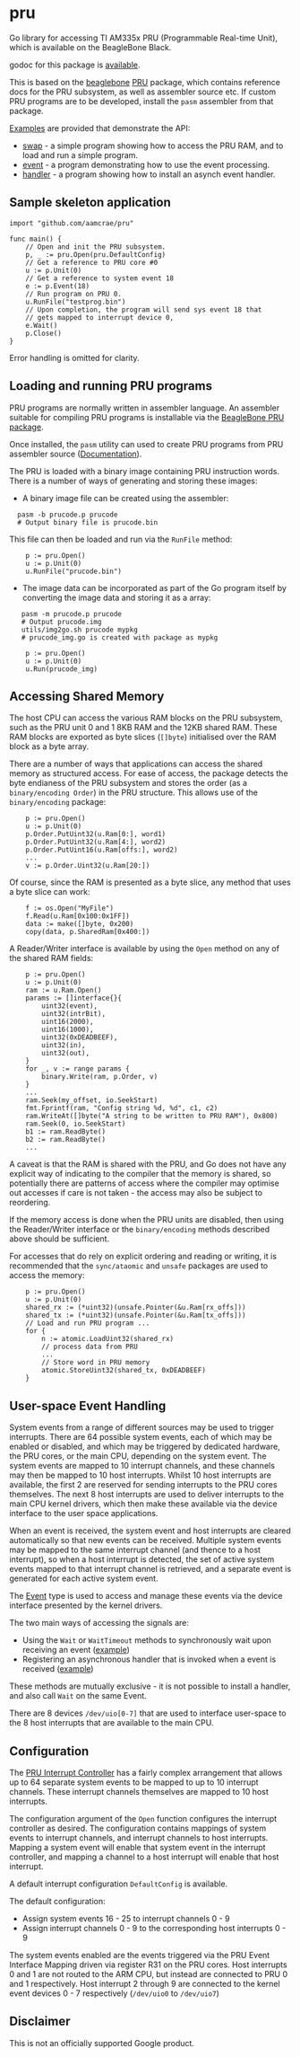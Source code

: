# pru
Go library for accessing TI AM335x PRU (Programmable Real-time Unit), which is
available on the BeagleBone Black.

godoc for this package is [available](https://godoc.org/github.com/aamcrae/pru).

This is based on the [beaglebone](https://beagleboard.org/black) [PRU](https://github.com/beagleboard/am335x_pru_package)
package, which contains reference docs for the PRU subsystem, as well as assembler source etc.
If custom PRU programs are to be developed, install the ```pasm``` assembler from that package.

[Examples](https://github.com/aamcrae/pru/tree/main/examples) are provided that demonstrate
the API:
 - [swap](https://github.com/aamcrae/pru/tree/main/examples/swap) - a simple program showing how to access
the PRU RAM, and to load and run a simple program.
 - [event](https://github.com/aamcrae/pru/tree/main/examples/event) - a program demonstrating how to use the event processing.
 - [handler](https://github.com/aamcrae/pru/tree/main/examples/handler) - a program showing how to install an asynch event handler.

## Sample skeleton application

```
import "github.com/aamcrae/pru"

func main() {
	// Open and init the PRU subsystem.
	p, _ := pru.Open(pru.DefaultConfig)
	// Get a reference to PRU core #0
	u := p.Unit(0)
	// Get a reference to system event 18
	e := p.Event(18)
	// Run program on PRU 0.
	u.RunFile("testprog.bin")
	// Upon completion, the program will send sys event 18 that
	// gets mapped to interrupt device 0, 
	e.Wait()
	p.Close()
}
```

Error handling is omitted for clarity.

## Loading and running PRU programs

PRU programs are normally written in assembler language. An assembler suitable for
compiling PRU programs is installable via the [BeagleBone PRU package](https://github.com/beagleboard/am335x_pru_package).

Once installed, the ```pasm``` utility can used to create PRU programs from PRU assembler source ([Documentation](https://github.com/beagleboard/am335x_pru_package/blob/master/am335xPruReferenceGuide.pdf)).

The PRU is loaded with a binary image containing PRU instruction words.
There is a number of ways of generating and storing these images:
 - A binary image file can be created using the assembler:
```
  pasm -b prucode.p prucode
  # Output binary file is prucode.bin
```
This file can then be loaded and run via the ```RunFile``` method:
```
	p := pru.Open()
	u := p.Unit(0)
	u.RunFile("prucode.bin")
```
 - The image data can be incorporated as part of the Go program itself by converting the
image data and storing it as a array:
```
   pasm -m prucode.p prucode
   # Output prucode.img
   utils/img2go.sh prucode mypkg
   # prucode_img.go is created with package as mypkg
```
```
	p := pru.Open()
	u := p.Unit(0)
	u.Run(prucode_img)
```
## Accessing Shared Memory

The host CPU can access the various RAM blocks on the PRU subsystem, such as the PRU unit 0 and 1 8KB RAM
and the 12KB shared RAM. These RAM blocks are exported as byte slices (```[]byte```) initialised over the
RAM block as a byte array.

There are a number of ways that applications can access the shared memory as structured access.
For ease of access, the package detects the byte endianess of the PRU subsystem and stores
the order (as a ```binary/encoding Order```) in the PRU structure. This allows use of the ```binary/encoding```
package:

```
	p := pru.Open()
	u := p.Unit(0)
	p.Order.PutUint32(u.Ram[0:], word1)
	p.Order.PutUint32(u.Ram[4:], word2)
	p.Order.PutUint16(u.Ram[offs:], word2)
	...
	v := p.Order.Uint32(u.Ram[20:])
```

Of course, since the RAM is presented as a byte slice, any method that
uses a byte slice can work:

```
	f := os.Open("MyFile")
	f.Read(u.Ram[0x100:0x1FF])
	data := make([]byte, 0x200)
	copy(data, p.SharedRam[0x400:])
```

A Reader/Writer interface is available by using the ```Open``` method on any of the shared RAM fields:

```
	p := pru.Open()
	u := p.Unit(0)
	ram := u.Ram.Open()
	params := []interface{}{
		uint32(event),
		uint32(intrBit),
		uint16(2000),
		uint16(1000),
		uint32(0xDEADBEEF),
		uint32(in),
		uint32(out),
	}
	for _, v := range params {
		binary.Write(ram, p.Order, v)
	}
	...
	ram.Seek(my_offset, io.SeekStart)
	fmt.Fprintf(ram, "Config string %d, %d", c1, c2)
	ram.WriteAt([]byte("A string to be written to PRU RAM"), 0x800)
	ram.Seek(0, io.SeekStart)
	b1 := ram.ReadByte()
	b2 := ram.ReadByte()
	...
```

A caveat is that the RAM is shared with the PRU, and Go does not have any explicit way
of indicating to the compiler that the memory is shared, so potentially there are patterns
of access where the compiler may optimise out accesses if care is not taken - the access may also
be subject to reordering.

If the memory access is done when the PRU units are disabled, then using the Reader/Writer interface or the
```binary/encoding``` methods described above should be sufficient.

For accesses that do rely on explicit ordering and reading or writing, it is recommended that the ```sync/ataomic```
and ```unsafe``` packages are used to access the memory:

```
	p := pru.Open()
	u := p.Unit(0)
	shared_rx := (*uint32)(unsafe.Pointer(&u.Ram[rx_offs]))
	shared_tx := (*uint32)(unsafe.Pointer(&u.Ram[tx_offs]))
	// Load and run PRU program ...
	for {
		n := atomic.LoadUint32(shared_rx)
		// process data from PRU
		...
		// Store word in PRU memory
		atomic.StoreUint32(shared_tx, 0xDEADBEEF)
	}
```

## User-space Event Handling

System events from a range of different sources may be used to trigger
interrupts. There are 64 possible system events, each of which may be enabled or disabled, and
which may be triggered by dedicated hardware, the PRU cores, or the main CPU, depending on the system event.
The system events are mapped to 10 interrupt channels, and these channels may then be mapped to
10 host interrupts.
Whilst 10 host interrupts are available, the first 2 are reserved for sending interrupts to the PRU cores
themselves. The next 8 host interrupts are used to deliver interrupts to the main CPU kernel drivers,
which then make these available via the device interface to the user space applications.

When an event is received, the system event and host interrupts are cleared automatically so that
new events can be received. Multiple system events may be mapped to the same interrupt channel (and thence
to a host interrupt), so when a host interrupt is detected, the set of active system events mapped to that
interrupt channel is retrieved, and a separate event is generated for each active system event.

The [Event](https://pkg.go.dev/github.com/aamcrae/pru#Event)
type is used to access and manage these events via the device interface presented by the kernel drivers.

The two main ways of accessing the signals are:
 - Using the ```Wait``` or ```WaitTimeout``` methods to synchronously
wait upon receiving an event ([example](https://github.com/aamcrae/pru/blob/main/examples/event/event.go))
 - Registering an asynchronous handler that is invoked when a event is received ([example](https://github.com/aamcrae/pru/blob/main/examples/handler/handler.go))

These methods are mutually exclusive - it is not possible to install a handler, and also call ```Wait```
on the same Event.

There are 8 devices ```/dev/uio[0-7]``` that are used to interface user-space to the 8 host interrupts that
are available to the main CPU.

## Configuration

The [PRU Interrupt Controller](https://elinux.org/PRUSSv2_Interrupt_Controller) has a
fairly complex arrangement that allows up to 64 separate system events to be mapped to
up to 10 interrupt channels. These interrupt channels themselves are mapped to
10 host interrupts.

The configuration argument of the ```Open``` function configures the interrupt controller
as desired. The configuration contains mappings of system events to interrupt channels, and
interrupt channels to host interrupts. Mapping a system event will enable that system event
in the interrupt controller, and mapping a channel to a host interrupt will enable that
host interrupt.

A default interrupt configuration ```DefaultConfig``` is available.

The default configuration:
 - Assign system events 16 - 25 to interrupt channels 0 - 9
 - Assign interrupt channels 0 - 9 to the corresponding host interrupts 0 - 9

The system events enabled are the events triggered via the PRU Event Interface Mapping
driven via register R31 on the PRU cores.
Host interrupts 0 and 1 are not routed to the ARM CPU, but instead are connected to PRU 0 and 1 respectively.
Host interrupt 2 through 9 are connected to the kernel event devices 0 - 7 respectively (```/dev/uio0``` to ```/dev/uio7```)

## Disclaimer

This is not an officially supported Google product.
